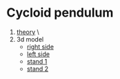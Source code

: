# Cycloid pendulum
1. [theory](https://github.com/Matvey787/cycloidPendulum/blob/main/main.pdf) \\
2. 3d model 
    - [right side](https://github.com/Matvey787/cycloidPendulum/blob/main/Right_Side.stl)
    - [left side](https://github.com/Matvey787/cycloidPendulum/blob/main/Left_Side.stl) 
    - [stand 1](https://github.com/Matvey787/cycloidPendulum/blob/main/Stand_1.stl)
    - [stand 2](https://github.com/Matvey787/cycloidPendulum/blob/main/Stand_2.stl)